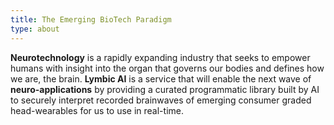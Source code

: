 ```yaml
---
title: The Emerging BioTech Paradigm
type: about
---
```


**Neurotechnology** is a rapidly expanding industry that seeks to empower humans with insight into the organ that governs our bodies and defines how we are, the brain. **Lymbic AI** is a service that will enable the next wave of **neuro-applications** by providing a curated programmatic library built by AI to securely interpret recorded brainwaves of emerging consumer graded head-wearables for us to use in real-time.
